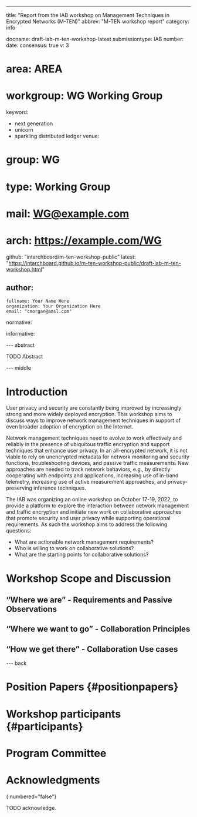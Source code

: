 ---
title: "Report from the IAB workshop on Management Techniques in Encrypted Networks (M-TEN)"
abbrev: "M-TEN workshop report"
category: info

docname: draft-iab-m-ten-workshop-latest
submissiontype: IAB
number:
date:
consensus: true
v: 3
# area: AREA
# workgroup: WG Working Group
keyword:
 - next generation
 - unicorn
 - sparkling distributed ledger
venue:
#  group: WG
#  type: Working Group
#  mail: WG@example.com
#  arch: https://example.com/WG
  github: "intarchboard/m-ten-workshop-public"
  latest: "https://intarchboard.github.io/m-ten-workshop-public/draft-iab-m-ten-workshop.html"

author:
 -
    fullname: Your Name Here
    organization: Your Organization Here
    email: "cmorgan@amsl.com"

normative:

informative:


--- abstract

TODO Abstract


--- middle

# Introduction

User privacy and security are constantly being improved by increasingly strong and more widely deployed encryption. This workshop aims to discuss ways to improve network management techniques in support of even broader adoption of encryption on the Internet.

Network management techniques need to evolve to work effectively and reliably in the presence of ubiquitous traffic encryption and support techniques that enhance user privacy. In an all-encrypted network, it is not viable to rely on unencrypted metadata for network monitoring and security functions, troubleshooting devices, and passive traffic measurements. New approaches are needed to track network behaviors, e.g., by directly cooperating with endpoints and applications, increasing use of in-band telemetry, increasing use of active measurement approaches, and privacy-preserving inference techniques.

The IAB was organizing an online workshop on October 17-19, 2022, to provide a platform to explore the interaction between network management and traffic encryption and initiate new work on collaborative approaches that promote security and user privacy while supporting operational requirements. As such the workshop aims to address the following questions:

* What are actionable network management requirements?
* Who is willing to work on collaborative solutions?
* What are the starting points for collaborative solutions?


# Workshop Scope and Discussion

## “Where we are” - Requirements and Passive Observations


## “Where we want to go” - Collaboration Principles


## “How we get there” - Collaboration Use cases


--- back

# Position Papers {#positionpapers}

# Workshop participants {#participants}

# Program Committee

# Acknowledgments
{:numbered="false"}

TODO acknowledge.
